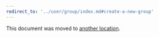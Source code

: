 ```yaml
---
redirect_to: '../user/group/index.md#create-a-new-group'
---
```


This document was moved to [another location](../user/group/index.md#create-a-new-group).

<!-- This redirect file can be deleted after February 1, 2021. -->
<!-- Before deletion, see: https://docs.gitlab.com/ee/development/documentation/#move-or-rename-a-page -->
